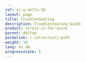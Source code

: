 ```yaml
---
ref: xi-q-delta-10
layout: page
title: Troubleshooting
description: Troubleshooting Guide
product: xtract-is-for-azure
parent: deltaq
permalink: /:collection/:path
weight: 10
lang: en_GB
progressstate: 5
---
```

